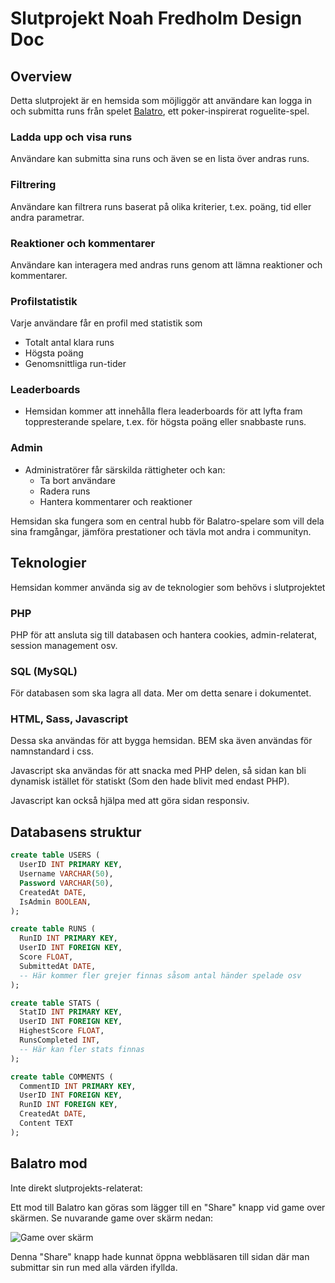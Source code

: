 
# Slutprojekt Noah Fredholm Design Doc

## Overview

Detta slutprojekt är en hemsida som möjliggör att användare kan logga in och submitta runs från spelet [Balatro](https://store.steampowered.com/app/2379780/Balatro/), ett poker-inspirerat roguelite-spel.


### Ladda upp och visa runs 
Användare kan submitta sina runs och även se en lista över andras runs.

### Filtrering 
Användare kan filtrera runs baserat på olika kriterier, t.ex. poäng, tid eller andra parametrar.

### Reaktioner och kommentarer 
Användare kan interagera med andras runs genom att lämna reaktioner och kommentarer.

### Profilstatistik 
Varje användare får en profil med statistik som
  - Totalt antal klara runs
  - Högsta poäng
  - Genomsnittliga run-tider

### Leaderboards

- Hemsidan kommer att innehålla flera leaderboards för att lyfta fram toppresterande spelare, t.ex. för högsta poäng eller snabbaste runs.

### Admin

- Administratörer får särskilda rättigheter och kan:
  - Ta bort användare
  - Radera runs
  - Hantera kommentarer och reaktioner

Hemsidan ska fungera som en central hubb för Balatro-spelare som vill dela sina framgångar, jämföra prestationer och tävla mot andra i communityn.


## Teknologier

Hemsidan kommer använda sig av de teknologier som behövs i slutprojektet

### PHP

PHP för att ansluta sig till databasen och hantera cookies, admin-relaterat, session management osv.

### SQL (MySQL)

För databasen som ska lagra all data. Mer om detta senare i dokumentet.

### HTML, Sass, Javascript

Dessa ska användas för att bygga hemsidan. BEM ska även användas för namnstandard i css.

Javascript ska användas för att snacka med PHP delen, så sidan kan bli dynamisk istället för statiskt (Som den hade blivit med endast PHP).

Javascript kan också hjälpa med att göra sidan responsiv.

## Databasens struktur

```sql
create table USERS (
  UserID INT PRIMARY KEY, 
  Username VARCHAR(50),
  Password VARCHAR(50),
  CreatedAt DATE,
  IsAdmin BOOLEAN,
);
```
```sql
create table RUNS (
  RunID INT PRIMARY KEY, 
  UserID INT FOREIGN KEY,
  Score FLOAT,
  SubmittedAt DATE,
  -- Här kommer fler grejer finnas såsom antal händer spelade osv
);
```
```sql
create table STATS (
  StatID INT PRIMARY KEY, 
  UserID INT FOREIGN KEY,
  HighestScore FLOAT,
  RunsCompleted INT,
  -- Här kan fler stats finnas
);
```
```sql
create table COMMENTS (
  CommentID INT PRIMARY KEY,
  UserID INT FOREIGN KEY,
  RunID INT FOREIGN KEY, 
  CreatedAt DATE,
  Content TEXT
);
```

## Balatro mod

Inte direkt slutprojekts-relaterat:

Ett mod till Balatro kan göras som lägger till en "Share" knapp vid game over skärmen. Se nuvarande game over skärm nedan:

![Game over skärm](https://static.wikia.nocookie.net/game-over-dex/images/5/5e/Balatro-windows-game-over-results-of-a-run.jpg/revision/latest/scale-to-width-down/1200?cb=20240729171759)

Denna "Share" knapp hade kunnat öppna webbläsaren till sidan där man submittar sin run med alla värden ifyllda.
